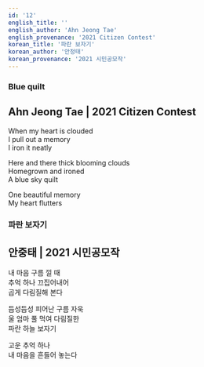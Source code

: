 ```yaml
---
id: '12'
english_title: ''
english_author: 'Ahn Jeong Tae'
english_provenance: '2021 Citizen Contest'
korean_title: '파란 보자기'
korean_author: '안정태'
korean_provenance: '2021 시민공모작'
---
```

### Blue quilt

## Ahn Jeong Tae | 2021 Citizen Contest

When my heart is clouded\
I pull out a memory\
I iron it neatly

Here and there thick blooming clouds\
Homegrown and ironed\
A blue sky quilt

One beautiful memory\
My heart flutters

### 파란 보자기

## 안중태 | 2021 시민공모작

내 마음 구름 낄 때\
추억 하나 끄집어내어\
곱게 다림질해 본다

듬성듬성 피어난 구름 자욱\
울 엄마 풀 먹여 다림질한\
파란 하늘 보자기

고운 추억 하나\
내 마음을 흔들어 놓는다
